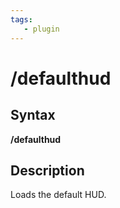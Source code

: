 ```yaml
---
tags:
   - plugin
---
```

# /defaulthud

## Syntax

**/defaulthud**

## Description

Loads the default HUD.
